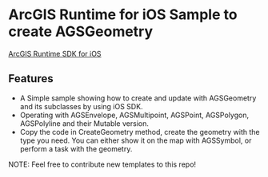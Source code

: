 # ArcGIS Runtime for iOS Sample to create AGSGeometry


[ArcGIS Runtime SDK for iOS](https://developers.arcgis.com/ios/)

## Features

* A Simple sample showing how to create and update with AGSGeometry and its subclasses by using iOS SDK.
* Operating with AGSEnvelope, AGSMultipoint, AGSPoint, AGSPolygon, AGSPolyline and their Mutable version.
* Copy the code in CreateGeometry method, create the geometry with the type you need. You can either show it on the map with AGSSymbol, or perform a task with the geometry.

NOTE: Feel free to contribute new templates to this repo!
